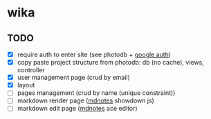 # wika

## TODO

- [x] require auth to enter site (see photodb + [google auth](https://developers.google.com/api-client-library/dotnet/guide/aaa_oauth))
- [x] copy paste project structure from photodb: db (no cache), views, controller
- [x] user management page (crud by email)
- [x] layout
- [ ] pages management (crud by name (unique constraint))
- [ ] markdown render page ([mdnotes](https://github.com/cprkv/mdnotes) showdown js)
- [ ] markdown edit page ([mdnotes](https://github.com/cprkv/mdnotes) ace editor)
